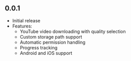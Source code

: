 ## 0.0.1

* Initial release
* Features:
  - YouTube video downloading with quality selection
  - Custom storage path support
  - Automatic permission handling
  - Progress tracking
  - Android and iOS support
